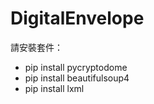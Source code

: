 # DigitalEnvelope
請安裝套件：
* pip install pycryptodome
* pip install beautifulsoup4
* pip install lxml
